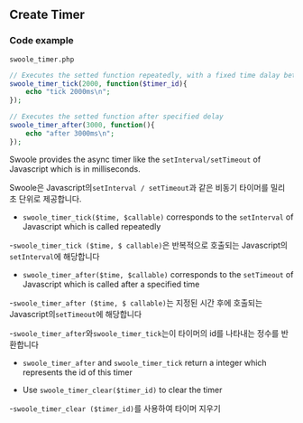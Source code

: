 ## Create Timer

### Code example

`swoole_timer.php`

```php
// Executes the setted function repeatedly, with a fixed time dalay between each call 
swoole_timer_tick(2000, function($timer_id){
	echo "tick 2000ms\n";
});

// Executes the setted function after specified delay
swoole_timer_after(3000, function(){
	echo "after 3000ms\n";
});
```

Swoole provides the async timer like the `setInterval/setTimeout` of Javascript which is in milliseconds.

Swoole은 Javascript의`setInterval / setTimeout`과 같은 비동기 타이머를 밀리 초 단위로 제공합니다.

- `swoole_timer_tick($time, $callable)` corresponds to the `setInterval` of Javascript which is called repeatedly

-`swoole_timer_tick ($time, $ callable)`은 반복적으로 호출되는 Javascript의`setInterval`에 해당합니다

- `swoole_timer_after($time, $callable)` corresponds to the `setTimeout` of Javascript which is called after a specified time

-`swoole_timer_after ($time, $ callable)`는 지정된 시간 후에 호출되는 Javascript의`setTimeout`에 해당합니다

-`swoole_timer_after`와`swoole_timer_tick`는이 타이머의 id를 나타내는 정수를 반환합니다

- `swoole_timer_after` and `swoole_timer_tick` return a integer which represents the id of this timer

- Use `swoole_timer_clear($timer_id)` to clear the timer

-`swoole_timer_clear ($timer_id)`를 사용하여 타이머 지우기
